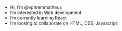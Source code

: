 -  Hi, I’m @ephremmatheus
-  I’m interested in Web development
-  I’m currently learning React
-  I’m looking to collaborate on HTML, CSS, Javascript
